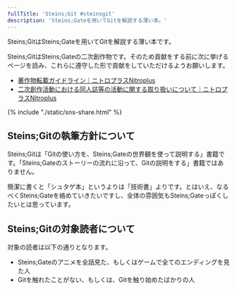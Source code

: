 ```yaml
---
fullTitle: 'Steins;Git #steinsgit'
description: 'Steins;Gateを用いてGitを解説する薄い本。'
---
```


Steins;GitはSteins;Gateを用いてGitを解説する薄い本です。

Steins;GitはSteins;Gateの二次創作物です。そのため貢献をする前に次に挙げるページを読み、これらに遵守した形で貢献をしていただけるようお願いします。

- [著作物転載ガイドライン｜ニトロプラスNitroplus](https://www.nitroplus.co.jp/license/)
- [二次創作活動における同人誌等の活動に関する取り扱いについて｜ニトロプラスNitroplus](https://www.nitroplus.co.jp/license/fanbook.php)

{% include "./static/sns-share.html" %}

## Steins;Gitの執筆方針について

Steins;Gitは「Gitの使い方を、Steins;Gateの世界観を使って説明する」書籍です。「Steins;Gateのストーリーの流れに沿って、Gitの説明をする」書籍ではありません。

簡潔に書くと「シュタゲ本」というよりは「技術書」よりです。とはいえ、なるべくSteins;Gateを絡めていきたいですし、全体の雰囲気もSteins;Gateっぽくしたいとは思っています。

## Steins;Gitの対象読者について

対象の読者は以下の通りとなります。

- Steins;Gateのアニメを全話見た、もしくはゲームで全てのエンディングを見た人
- Gitを触れたことがない、もしくは、Gitを触り始めたばかりの人
